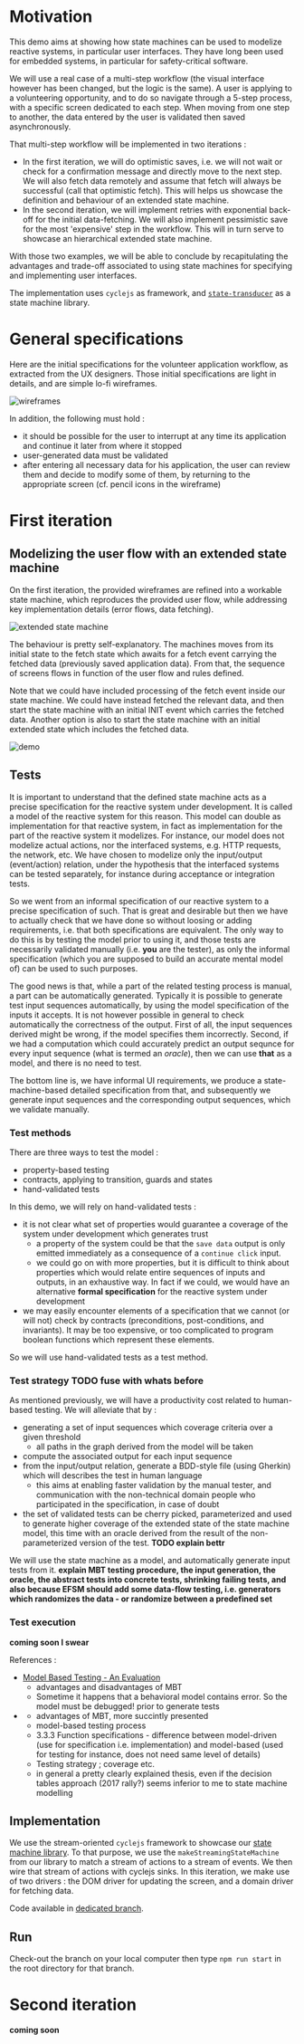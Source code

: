 # Motivation
This demo aims at showing how state machines can be used to modelize reactive systems, in 
particular user interfaces. They have long been used for embedded systems, in particular for 
safety-critical software.

We will use a real case of a multi-step workflow (the visual interface however has been changed, 
but the logic is the same). A user is applying to a volunteering opportunity, and to do so 
navigate through a 5-step process, with a specific screen dedicated to each step. When moving 
from one step to another, the data entered by the user is validated then saved asynchronously.
 
That multi-step workflow will be implemented in two iterations :
 
- In the first iteration, we will do optimistic saves, i.e. we will not wait or check 
for a confirmation message and directly move to the next step. We will also fetch data remotely 
and assume that fetch will always be successful (call that optimistic fetch). This will helps us 
showcase the definition and behaviour of an extended state machine.
- In the second iteration, we will implement retries with exponential back-off for the initial 
data-fetching. We will also implement pessimistic save for the most 'expensive' step in the 
workflow. This will in turn serve to showcase an hierarchical extended state machine.

With those two examples, we will be able to conclude by recapitulating the advantages and 
trade-off associated to using state machines for specifying and implementing user interfaces. 

The implementation uses `cyclejs` as framework, and [`state-transducer`](https://github.com/brucou/state-transducer#example-run) as a state machine library.

# General specifications
Here are the initial specifications for the volunteer application workflow, as extracted from the
 UX designers. Those initial specifications are light in details, and are simple lo-fi wireframes.

![wireframes](public/assets/images/graphs/application%20process.png)

In addition, the following must hold :

- it should be possible for the user to interrupt at any time its application and continue it 
later from where it stopped
- user-generated data must be validated
- after entering all necessary data for his application, the user can review them and decide to 
modify some of them, by returning to the appropriate screen (cf. pencil icons in the wireframe)

# First iteration
## Modelizing the user flow with an extended state machine
On the first iteration, the provided wireframes are refined into a workable state machine, which 
reproduces the provided user flow, while addressing key implementation details (error flows, data
 fetching).

![extended state machine](public/assets/images/graphs/sparks%20application%20process%20with%20comeback%20proper%20syntax%20-%20flat%20fsm.png)

The behaviour is pretty self-explanatory. The machines moves from its initial state to the fetch 
state which awaits for a fetch event carrying the fetched data (previously saved application 
data). From that, the sequence of screens flows in function of the user flow and rules 
defined.

Note that we could have included processing of the fetch event inside our state machine. We could
 have instead fetched the relevant data, and then start the state machine with an initial 
 INIT event which carries the fetched data. Another option is also to start the state machine 
 with an initial extended state which includes the fetched data.

![demo](public/assets/images/animated_demo.gif)

## Tests
It is important to understand that the defined state machine acts as a precise specification for 
the reactive system under development. It is called a model of the reactive system for this 
reason. This model can double as implementation for that reactive system, in fact as 
implementation for the part of the reactive system it modelizes. For instance, our model does not
 modelize actual actions, nor the interfaced systems, e.g. HTTP requests, the network, etc. We 
 have chosen to modelize only the input/output (event/action) relation, under the hypothesis that 
 the interfaced systems can be tested separately, for instance during acceptance or 
 integration tests.

So we went from an informal specification of our reactive system to a precise specification of 
such. That is great and desirable but then we have to actually check that we have done so without
 loosing or adding requirements, i.e. that both specifications are equivalent. The only way to do
  this is by testing the model prior to using it, and those tests are necessarily validated 
  manually (i.e. **you** are the tester), as only the informal specification (which you are 
  supposed to build an accurate mental model of) can be used to such purposes.

The good news is that, while a part of the related testing process is manual, a part can be 
automatically generated. Typically it is possible to generate test input sequences automatically,
 by using the model specification of the inputs it accepts. It is not however possible in general
  to check automatically the correctness of the output. First of all, the input sequences derived
   might be wrong, if the model specifies them incorrectly. Second, if we had a computation which
    could accurately predict an output sequnce for every input sequence (what is termed an 
    *oracle*), then we can use **that** as a model, and there is no need to test.

The bottom line is, we have informal UI requirements, we produce a state-machine-based 
detailed specification from that, and subsequently we generate input sequences and the 
corresponding output sequences, which we validate manually.

### Test methods
There are three ways to test the model :

- property-based testing
- contracts, applying to transition, guards and states
- hand-validated tests

In this demo, we will rely on hand-validated tests :

- it is not clear what set of properties would guarantee a coverage of the system under 
development which generates trust
  - a property of the system could be that the `save data` output is only emitted immediately as 
  a consequence of a `continue click` input.
  - we could go on with more properties, but it is difficult to think about properties which 
  would relate entire sequences of inputs and outputs, in an exhaustive way. In fact 
  if we could, we would have an alternative **formal specification** for the reactive system under 
  development
- we may easily encounter elements of a specification that we cannot (or will not) check by 
contracts (preconditions, post-conditions, and invariants). It may be too expensive, or too 
complicated to program boolean functions which represent these elements.

So we will use hand-validated tests as a test method.

### Test strategy **TODO** fuse with whats before
As mentioned previously, we will have a productivity cost related to human-based testing. We will
 alleviate that by :
 
 - generating a set of input sequences which coverage criteria over a given threshold
   - all paths in the graph derived from the model will be taken
 - compute the associated output for each input sequence
 - from the input/output relation, generate a BDD-style file (using Gherkin) which will describes
  the test in human language
    - this aims at enabling faster validation by the manual tester, and communication with the 
    non-technical domain people who participated in the specification, in case of doubt
 - the set of validated tests can be cherry picked, parameterized and used to generate higher 
 coverage of the extended state of the state machine model, this time with an oracle derived from
  the result of the non-parameterized version of the test. **TODO explain bettr**
 
We will use the state machine as a model, and automatically generate input tests from it.
**explain MBT testing procedure, the input generation, the oracle, the abstract tests into 
concrete tests, shrinking failing tests, and also because EFSM should add some data-flow testing, 
i.e. generators which randomizes the data - or randomize between a predefined set**

### Test execution

**coming soon I swear**

References :

- [Model Based Testing - An Evaluation](http://www.diva-portal.org/smash/get/diva2:831658/FULLTEXT01.pdf)
  - advantages and disadvantages of MBT
  - Sometime it happens that a behavioral model contains error. So the model must be debugged! 
  prior to generate tests
- [](http://www.axini.com/wp-content/uploads/Ver17Model-Based-Unit-Testing-using0ADecision-Tables.pdf)
  - advantages of MBT, more succintly presented
  - model-based testing process
  - 3.3.3 Function specifications - difference between model-driven (use for specification i.e. 
  implementation) and model-based (used for testing for instance, does not need same level of 
  details)
  -  Testing strategy ; coverage etc.
  - in general a pretty clearly explained thesis, even if the decision tables approach (2017 
  rally?) seems inferior to me to state machine modelling

## Implementation
We use the stream-oriented `cyclejs` framework to showcase our [state machine library](https://github.com/brucou/state-transducer). To that purpose, we use the `makeStreamingStateMachine` from our library to match a stream of actions to a stream of events. 
We then wire that stream of actions with cyclejs sinks. In this iteration, we make use of two 
 drivers : the DOM driver for updating the screen, and a domain driver for fetching data. 
 
Code available in [dedicated branch](https://github.com/brucou/cycle-state-machine-demo/tree/first-iteration).
 
 ## Run
Check-out the branch on your local computer then type `npm run start` in the root directory for 
that branch.

# Second iteration
**coming soon**
